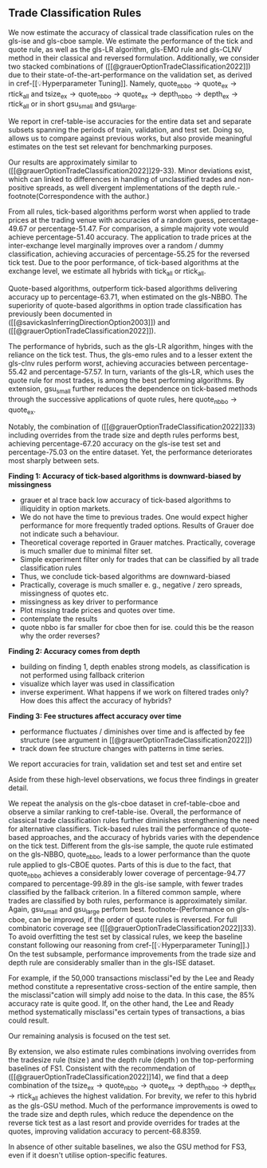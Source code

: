 ## Trade Classification Rules

We now estimate the accuracy of classical trade classification rules on the gls-ise and gls-cboe sample. We estimate the performance of the tick and quote rule, as well as the gls-LR algorithm, gls-EMO rule and gls-CLNV method in their classical and reversed formulation. Additionally, we consider two stacked combinations of ([[@grauerOptionTradeClassification2022]]) due to their state-of-the-art-performance on the validation set, as derived in cref-[[💡Hyperparameter Tuning]]. Namely, $\operatorname{quote}_{\mathrm{nbbo}} \to \operatorname{quote}_{\mathrm{ex}} \to \operatorname{rtick}_{\mathrm{all}}$ and $\operatorname{tsize}_{\mathrm{ex}} \to \operatorname{quote}_{\mathrm{nbbo}} \to \operatorname{quote}_{\mathrm{ex}} \to \operatorname{depth}_{\mathrm{nbbo}} \to \operatorname{depth}_{\mathrm{ex}} \to \operatorname{rtick}_{\mathrm{all}}$ or in short $\operatorname{gsu}_{\mathrm{small}}$ and $\operatorname{gsu}_{\mathrm{large}}$. 

We report in cref-table-ise accuracies for the entire data set and separate subsets spanning the periods of train, validation, and test set. Doing so, allows us to compare against previous works, but also provide meaningful estimates on the test set relevant for benchmarking purposes. 

Our results are approximately similar to ([[@grauerOptionTradeClassification2022]]29-33). Minor deviations exist, which can linked to differences in handling of unclassified trades and non-positive spreads, as well divergent implementations of the depth rule.-footnote(Correspondence with the author.)

From all rules, tick-based algorithms perform worst when applied to trade prices at the trading venue with accuracies of a random guess, percentage-49.67 or percentage-51.47.  For comparison, a simple majority vote would achieve percentage-51.40 accuracy. The application to trade prices at the inter-exchange level marginally improves over a random / dummy classification, achieving accuracies of percentage-55.25 for the reversed tick test. Due to the poor performance, of tick-based algorithms at the exchange level, we estimate all hybrids with $\operatorname{tick}_{\mathrm{all}}$ or $\operatorname{rtick}_{\mathrm{all}}$.

Quote-based algorithms, outperform tick-based algorithms delivering accuracy up to percentage-63.71, when estimated on the gls-NBBO. The superiority of quote-based algorithms in option trade classification has previously been documented in ([[@savickasInferringDirectionOption2003]]) and ([[@grauerOptionTradeClassification2022]]). 

The performance of hybrids, such as the gls-LR algorithm, hinges with the reliance on the tick test. Thus, the gls-emo rules and to a lesser extent the gls-clnv rules perform worst, achieving accuracies between percentage-55.42 and percentage-57.57. In turn, variants of the gls-LR, which uses the quote rule for most trades, is among the best performing algorithms. By extension, $\operatorname{gsu}_{\mathrm{small}}$ further reduces the dependence on tick-based methods through the successive applications of quote rules, here $\operatorname{quote}_{\mathrm{nbbo}} \to \operatorname{quote}_{\mathrm{ex}}$.

Notably, the combination of ([[@grauerOptionTradeClassification2022]]33) including overrides from the trade size and depth rules performs best, achieving percentage-67.20 accuracy on the gls-ise test set and percentage-75.03 on the entire dataset. Yet, the performance deteriorates most sharply between sets.

**Finding 1: Accuracy of tick-based algorithms is downward-biased by missingness**
- grauer et al trace back low accuracy of tick-based algorithms to illiquidity in option markets. 
- We do not have the time to previous trades. One would expect higher performance for more frequently traded options. Results of Grauer doe not indicate such a behaviour.
- Theoretical coverage reported in Grauer matches. Practically, coverage is much smaller due to minimal filter set. 
- Simple experiment filter only for trades that can be classified by all trade classification rules
- Thus, we conclude tick-based algorithms are downward-biased
- Practically, coverage is much smaller e. g., negative / zero spreads, missingness of quotes etc. 
- missingness as key driver to performance
- Plot missing trade prices and quotes over time.
- contemplate the results
- quote nbbo is far smaller for cboe then for ise. could this be the reason why the order reverses?

**Finding 2: Accuracy comes from depth**
- building on finding 1, depth enables strong models, as classification is not performed using fallback criterion
- visualize which layer was used in classification
- inverse experiment. What happens if we work on filtered trades only? How does this affect the accuracy of hybrids? 

**Finding 3: Fee structures affect accuracy over time**
- performance fluctuates / diminishes over time and is affected by fee structure (see argument in [[@grauerOptionTradeClassification2022]])
- track down fee structure changes with patterns in time series.

We report accuracies for train, validation set and test set and entire set


Aside from these high-level observations, we focus three findings in greater detail. 

We repeat the analysis on the gls-cboe dataset in cref-table-cboe and observe a similar ranking to cref-table-ise. Overall, the performance of classical trade classification rules further diminishes strengthening the need for alternative classifiers. Tick-based rules trail the performance of quote-based approaches, and the accuracy of hybrids varies with the dependence on the tick test. Different from the gls-ise sample, the quote rule estimated on the gls-NBBO, $\operatorname{quote}_{\mathrm{nbbo}}$, leads to a lower performance than the quote rule applied to gls-CBOE quotes. Parts of this is due to the fact, that  $\operatorname{quote}_{\mathrm{nbbo}}$ achieves a considerably lower coverage of percentage-94.77 compared to percentage-99.89 in the gls-ise sample, with fewer trades classified by the fallback criterion. In a filtered common sample, where trades are classified by both rules, performance is approximately similar. Again, $\operatorname{gsu}_{\mathrm{small}}$ and $\operatorname{gsu}_{\mathrm{large}}$ perform best. footnote-(Performance on gls-cboe, can be improved, if the order of quote rules is reversed. For full combinatoric coverage see ([[@grauerOptionTradeClassification2022]]33).  To avoid overfitting the test set by classical rules, we keep the baseline constant following our reasoning from cref-[[💡Hyperparameter Tuning]].) On the test subsample, performance improvements from the trade size and depth rule are considerably smaller than in the gls-ISE dataset. 

For example, if the 50,000 transactions misclassi"ed by the Lee and Ready method constitute a representative cross-section of the entire sample, then the misclassi"cation will simply add noise to the data. In this case, the 85% accuracy rate is quite good. If, on the other hand, the Lee and Ready method systematically misclassi"es certain types of transactions, a bias could result.

Our remaining analysis is focused on the test set.

By extension, we also estimate rules combinations involving overrides from the tradesize rule ($\operatorname{tsize}$) and the depth rule ($\operatorname{depth}$) on the top-performing baselines of FS1. Consistent with the recommendation of ([[@grauerOptionTradeClassification2022]]14), we find that a deep combination of the $\operatorname{tsize}_{\text{ex}} \to \operatorname{quote}_{\text{nbbo}} \to \operatorname{quote}_{\text{ex}} \to \operatorname{depth}_{\text{nbbo}} \to \operatorname{depth}_{\text{ex}} \to \operatorname{rtick}_{\text{all}}$ achieves the highest validation. For brevity, we refer to this hybrid as the gls-GSU method. Much of the performance improvements is owed to the trade size and depth rules, which reduce the dependence on the reverse tick test as a last resort and provide overrides for trades at the quotes, improving validation accuracy to percent-68.8359. 

In absence of other suitable baselines, we also the GSU method for FS3, even if it doesn't utilise option-specific features.


